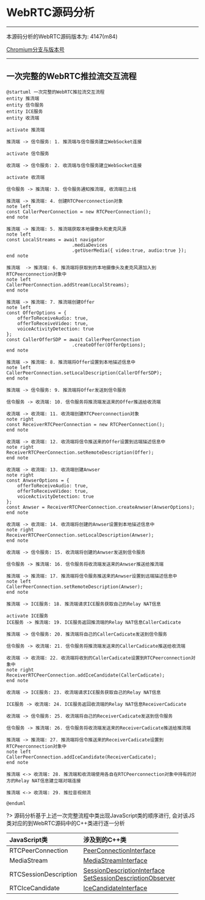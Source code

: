 # WebRTC源码分析

---

本源码分析的WebRTC源码版本为: 4147(m84)

[Chromium分支与版本号](https://chromiumdash.appspot.com/branches)

---

## 一次完整的WebRTC推拉流交互流程

```plantuml
@startuml 一次完整的WebRTC推拉流交互流程
entity 推流端
entity 信令服务
entity ICE服务
entity 收流端

activate 推流端

推流端 -> 信令服务: 1. 推流端与信令服务建立WebSocket连接

activate 信令服务

收流端 -> 信令服务: 2. 收流端与信令服务建立WebSocket连接

activate 收流端

信令服务 -> 推流端: 3. 信令服务通知推流端, 收流端已上线

推流端 -> 推流端: 4. 创建RTCPeerconnection对象
note left
const CallerPeerConnection = new RTCPeerConnection();
end note

推流端 -> 推流端: 5. 推流端获取本地摄像头和麦克风源
note left
const LocalStreams = await navigator
                        .mediaDevices
                        .getUserMedia({ video:true, audio:true });
end note

推流端  -> 推流端: 6. 推流端将获取到的本地摄像头及麦克风源加入到RTCPeerconnection对象中
note left
CallerPeerConnection.addStream(LocalStreams);
end note

推流端 -> 推流端: 7. 推流端创建Offer
note left
const OfferOptions = {
    offerToReceiveAudio: true,
    offerToReceiveVideo: true,
    voiceActivityDetection: true
};
const CallerOfferSDP = await CallerPeerConnection
                        .createOffer(OfferOptions);
end note

推流端 -> 推流端: 8. 推流端将Offer设置到本地描述信息中
note left
CallerPeerConnection.setLocalDescription(CallerOfferSDP);
end note

推流端 -> 信令服务: 9. 推流端将Offer发送到信令服务

信令服务 -> 收流端: 10. 信令服务将推流端发送来的Offer推送给收流端

收流端 -> 收流端: 11. 收流端创建RTCPeerconnection对象
note right
const ReceiverRTCPeerConnection = new RTCPeerConnection();
end note

收流端 -> 收流端: 12. 收流端将信令推送来的Offer设置到远端描述信息中
note right
ReceiverRTCPeerConnection.setRemoteDescription(Offer);
end note

收流端 -> 收流端: 13. 收流端创建Anwser
note right
const AnwserOptions = {
    offerToReceiveAudio: true,
    offerToReceiveVideo: true,
    voiceActivityDetection: true
};
const Anwser = ReceiverRTCPeerConnection.createAnwser(AnwserOptions);
end note

收流端 -> 收流端: 14. 收流端将创建的Anwser设置到本地描述信息中
note right
ReceiverRTCPeerConnection.setLocalDescription(Anwser);
end note

收流端 -> 信令服务: 15. 收流端将创建的Anwser发送到信令服务

信令服务 -> 推流端: 16. 信令服务将收流端发送来的Anwser推送给推流端

推流端 -> 推流端: 17. 推流端将信令服务推送来的Anwser设置到远端描述信息中
note left
CallerPeerConnection.setRemoteDescription(Anwser);
end note

推流端 -> ICE服务: 18. 推流端请求ICE服务获取自己的Relay NAT信息

activate ICE服务
ICE服务 -> 推流端: 19. ICE服务返回推流端的Relay NAT信息CallerCadicate

推流端 -> 信令服务: 20. 推流端将自己的CallerCadicate发送到信令服务

信令服务 -> 收流端: 21. 信令服务将推流端发送来的CallerCadicate推送给收流端

收流端 -> 收流端: 22. 收流端将收到的CallerCadicate设置到RTCPeerconnection对象中
note right
ReceiverRTCPeerConnection.addIceCandidate(CallerCadicate);
end note

收流端 -> ICE服务: 23. 收流端请求ICE服务获取自己的Relay NAT信息

ICE服务 -> 收流端: 24. ICE服务返回收流端的Relay NAT信息ReceiverCadicate

收流端 -> 信令服务: 25. 收流端将自己的ReceiverCadicate发送到信令服务

信令服务 -> 推流端: 26. 信令服务将收流端发送来的ReceiverCadicate推送给推流端

推流端 -> 推流端: 27. 推流端将信令推送来的ReceiverCadicate设置到RTCPeerconnection对象中
note left
CallerPeerConnection.addIceCandidate(ReceiverCadicate);
end note

推流端 <-> 收流端: 28. 推流端和收流端使用各自在RTCPeerconnection对象中持有的对方的Relay NAT信息建立端对端连接

推流端 <-> 收流端: 29. 推拉音视频流

@enduml
```

?> 源码分析基于上述一次完整流程中类出现JavaScript类的顺序进行, 会对该JS类对应的到WebRTC源码中的C++类进行逐一分析

|JavaScript类|涉及到的C++类|
|:-|:-|
|RTCPeerConnection|[PeerConnectionInterface](/repository/Libraries/WebRTC/docs/源码分析/PeerConnectionInterface.md#peerconnectioninterface-源码分析)|
|MediaStream|[MediaStreamInterface](/repository/Libraries/WebRTC/docs/源码分析/MediaStreamInterface.md#MediaStreamInterface-源码分析)|
|RTCSessionDescription|[SessionDescriptionInterface](/repository/Libraries/WebRTC/docs/源码分析/RTCSessionDescription.md#RTCSessionDescription-源码分析)<br/>[SetSessionDescriptionObserver](/repository/Libraries/WebRTC/docs/源码分析/SetSessionDescriptionObserver.md#SetSessionDescriptionObserver-源码分析)|
|RTCIceCandidate|[IceCandidateInterface](/repository/Libraries/WebRTC/docs/源码分析/IceCandidateInterface.md#IceCandidateInterface-源码分析)|

